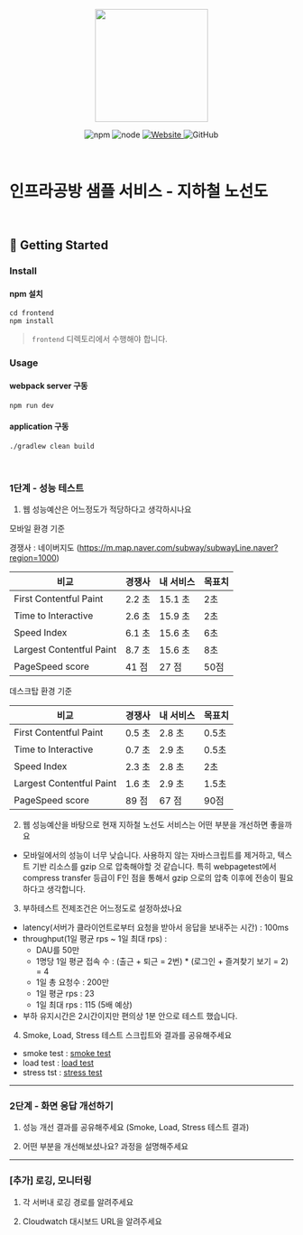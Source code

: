 <p align="center">
    <img width="200px;" src="https://raw.githubusercontent.com/woowacourse/atdd-subway-admin-frontend/master/images/main_logo.png"/>
</p>
<p align="center">
  <img alt="npm" src="https://img.shields.io/badge/npm-%3E%3D%205.5.0-blue">
  <img alt="node" src="https://img.shields.io/badge/node-%3E%3D%209.3.0-blue">
  <a href="https://edu.nextstep.camp/c/R89PYi5H" alt="nextstep atdd">
    <img alt="Website" src="https://img.shields.io/website?url=https%3A%2F%2Fedu.nextstep.camp%2Fc%2FR89PYi5H">
  </a>
  <img alt="GitHub" src="https://img.shields.io/github/license/next-step/atdd-subway-service">
</p>

<br>

# 인프라공방 샘플 서비스 - 지하철 노선도

<br>

## 🚀 Getting Started

### Install
#### npm 설치
```
cd frontend
npm install
```
> `frontend` 디렉토리에서 수행해야 합니다.

### Usage
#### webpack server 구동
```
npm run dev
```
#### application 구동
```
./gradlew clean build
```
<br>


### 1단계 - 성능 테스트
1. 웹 성능예산은 어느정도가 적당하다고 생각하시나요

모바일 환경 기준

경쟁사 : 네이버지도 (https://m.map.naver.com/subway/subwayLine.naver?region=1000)

| 비교                       | 경쟁사   | 내 서비스  | 목표치 |
|--------------------------|-------|--------|-----|
| First Contentful Paint   | 2.2 초 | 15.1 초 | 2초  |
| Time to Interactive      | 2.6 초 | 15.9 초 | 2초  |
| Speed Index              | 6.1 초 | 15.6 초 | 6초  |
| Largest Contentful Paint | 8.7 초 | 15.6 초 | 8초  |
| PageSpeed score          | 41 점  | 27 점   | 50점 |

데스크탑 환경 기준

| 비교                       | 경쟁사   | 내 서비스 | 목표치  |
|--------------------------|-------|-------|------|
| First Contentful Paint   | 0.5 초 | 2.8 초 | 0.5초 |
| Time to Interactive      | 0.7 초 | 2.9 초 | 0.5초 |
| Speed Index              | 2.3 초 | 2.8 초 | 2초   |
| Largest Contentful Paint | 1.6 초 | 2.9 초 | 1.5초 |
| PageSpeed score          | 89 점  | 67 점  | 90점  |

2. 웹 성능예산을 바탕으로 현재 지하철 노선도 서비스는 어떤 부분을 개선하면 좋을까요
- 모바일에서의 성능이 너무 낮습니다. 사용하지 않는 자바스크립트를 제거하고, 텍스트 기반 리소스를 gzip 으로 압축해야할 것 같습니다.
  특히 webpagetest에서 compress transfer 등급이 F인 점을 통해서 gzip 으로의 압축 이후에 전송이 필요하다고 생각합니다.  
3. 부하테스트 전제조건은 어느정도로 설정하셨나요
- latency(서버가 클라이언트로부터 요청을 받아서 응답을 보내주는 시간) : 100ms 
- throughput(1일 평균 rps ~ 1일 최대 rps) : 
  - DAU를 50만
  - 1명당 1일 평균 접속 수 : (출근 + 퇴근 = 2번) * (로그인 + 즐겨찾기 보기 = 2) = 4  
  - 1일 총 요청수 : 200만
  - 1일 평균 rps : 23
  - 1일 최대 rps : 115 (5배 예상)
- 부하 유지시간은 2시간이지만 편의상 1분 안으로 테스트 했습니다.
4. Smoke, Load, Stress 테스트 스크립트와 결과를 공유해주세요
- smoke test : [smoke test](https://github.com/mj950425/infra-subway-monitoring/blob/step1/test-result/smoke.md)
- load  test : [load test](https://github.com/mj950425/infra-subway-monitoring/blob/step1/test-result/load.md)
- stress tst : [stress test](https://github.com/mj950425/infra-subway-monitoring/blob/step1/test-result/stress.md)

---

### 2단계 - 화면 응답 개선하기
1. 성능 개선 결과를 공유해주세요 (Smoke, Load, Stress 테스트 결과)

2. 어떤 부분을 개선해보셨나요? 과정을 설명해주세요

---

### [추가] 로깅, 모니터링
1. 각 서버내 로깅 경로를 알려주세요

2. Cloudwatch 대시보드 URL을 알려주세요
